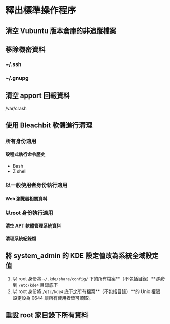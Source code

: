 # 釋出標準操作程序
## 清空 Vubuntu 版本倉庫的非追蹤檔案

## 移除機密資料
### ~/.ssh
### ~/.gnupg

## 清空 apport 回報資料
/var/crash

## 使用 Bleachbit 軟體進行清理
### 所有身份適用
#### 殼程式執行命令歷史
* Bash
* Z shell

### 以一般使用者身份執行適用
#### Web 瀏覽器相關資料

### 以root 身份執行適用
#### 清空 APT 軟體管理系統資料
#### 清理系統紀錄檔

## 將 system_admin 的 KDE 設定值改為系統全域設定值
1. 以 root 身份將 `~/.kde/share/config/` 下的所有檔案**（不包括目錄）***移動*到 `/etc/kde4` 目錄底下
2. 以 root 身份將 `/etc/kde4` 底下之所有檔案**（不包括目錄）**的 Unix 權限設定設為 0644 讓所有使用者皆可讀取。

## 重設 root 家目錄下所有資料
